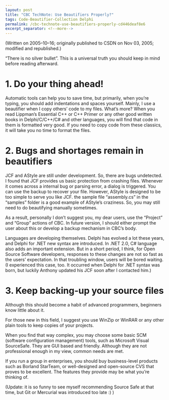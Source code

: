 ```yaml
---
layout: post
title: "CBC TechNote: Use Beautifiers Properly?"
tags: Code-Beautifier-Collection Delphi
permalink: /cbc-technote-use-beautifiers-properly-cd446deaf8e6
excerpt_separator: <!--more-->
---
```

(Written on 2005–10–16; originally published to CSDN on Nov 03, 2005; modified and republished.)

“There is no silver bullet”. This is a universal truth you should keep in mind before reading afterward.
<!--more-->

# 1. Do your thing ahead!
Automatic tools can help you to save time, but primarily, when you’re typing, you should add indentations and spaces yourself. Mainly, I use a beautifier when I copy others’ code to my files. What’s more? When you read Lippman’s Essential C++ or C++ Primer or any other good written books in Delphi/C/C++/C# and other languages, you will find that code in them is formatted very good. If you need to copy code from these classics, it will take you no time to format the files.

# 2. Bugs and shortages remain in beautifiers
JCF and AStyle are still under development. So, there are bugs undetected. I found that JCF provides us basic protection from crashing files. Whenever it comes across a internal bug or parsing error, a dialog is triggered. You can use the backup to recover your file. However, AStyle is designed to be too simple to serve you like JCF. the sample file “assembly.cs” in the “samples” folder is a good example of AStyle’s craziness. So, you may still need to do beautifying manually sometimes.

As a result, personally I don’t suggest you, my dear users, use the “Project” and “Group” actions of CBC. In future version, I should either prompt the user about this or develop a backup mechanism in CBC’s body.

Languages are developing themselves. Delphi has evolved a lot these years, and Delphi for .NET new syntax are introduced. In .NET 2.0, C# language also adds an important extension. But in a short period, I think, for Open Source Software developers, responses to these changes are not so fast as the users’ expectation. In that troubling window, users will be bored waiting. (I experienced this case, too. It occurred when Delphi for .NET syntax was born, but luckily Anthony updated his JCF soon after I contacted him.)

# 3. Keep backing-up your source files
Although this should become a habit of advanced programmers, beginners know little about it.

For those new in this field, I suggest you use WinZip or WinRAR or any other plain tools to keep copies of your projects.

When you find that way complex, you may choose some basic SCM (software configuration management) tools, such as Microsoft Visual SourceSafe. They are GUI based and friendly. Although they are not professional enough in my view, common needs are met.

If you run a group in enterprises, you should buy business-level products such as Borland StarTeam, or well-designed and open-source CVS that proves to be excellent. The features they provide may be what you’re thinking of.

(Update: it is so funny to see myself recommending Source Safe at that time, but Git or Mercurial was introduced too late :) )
